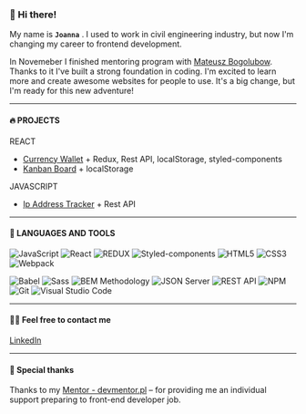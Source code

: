 ### 👋 Hi there! 

My name is **`Joanna`** .
I used to work in civil engineering industry, but now I'm changing my career to frontend development. 

In Novemeber I finished mentoring program with [Mateusz Bogolubow](https://devmentor.pl/).
Thanks to it I've built a strong foundation in coding.
I'm excited to learn more and create awesome websites for people to use. It's a big change, but I'm ready for this new adventure!

---

#### 🔥 PROJECTS
REACT
- [Currency Wallet](https://github.com/sadkowa/currency-wallet-new.git) + Redux, Rest API, localStorage, styled-components
- [Kanban Board](https://github.com/sadkowa/KanbanTool.git) + localStorage

JAVASCRIPT
- [Ip Address Tracker](https://github.com/sadkowa/Ip-address-tracker-master.git) + Rest API

---

#### 🔧 LANGUAGES AND TOOLS
![JavaScript](https://img.shields.io/badge/JavaScript-323330?style=for-the-badge&logo=javascript&logoColor=F7DF1E)
![React](https://img.shields.io/badge/React-20232A?style=for-the-badge&logo=react&logoColor=61DAFB)
![REDUX](https://img.shields.io/badge/Redux-%23764ABC?style=for-the-badge&logo=redux)
![Styled-components](https://img.shields.io/badge/styled_components-%23DB7093?style=for-the-badge&logo=styled-components&logoColor=white)
![HTML5](https://img.shields.io/badge/HTML5-E34F26?style=for-the-badge&logo=html5&logoColor=white)
![CSS3](https://img.shields.io/badge/CSS3-1572B6?style=for-the-badge&logo=css3&logoColor=white)
![Webpack](https://img.shields.io/badge/Webpack-8DD6F9?style=for-the-badge&logo=Webpack&logoColor=white)

![Babel](https://img.shields.io/badge/Babel-F9DC3E?style=for-the-badge&logo=babel&logoColor=white)
![Sass](https://img.shields.io/badge/Sass-pink?style=for-the-badge&logo=sass&logoColor=white)
![BEM Methodology](https://img.shields.io/badge/BEM%20Methodology-29BDfD?style=for-the-badge&logo=BEM&logoColor=white)
![JSON Server](https://img.shields.io/badge/JSON%20Server-6f736d?style=for-the-badge&logo=JSON&logoColor=white)
![REST API](https://img.shields.io/badge/REST%20API-4f736d?style=for-the-badge&logoColor=white)
![NPM](https://img.shields.io/badge/NPM-CB3837?style=for-the-badge&logo=npm&logoColor=white)
![Git](https://img.shields.io/badge/GIT-ADB188?style=for-the-badge&logo=git&logoColor=white)
![Visual Studio Code](https://img.shields.io/badge/-Visual%20Studio%20Code-0A1A2F?style=for-the-badge&logo=visual-studio-code&logoColor=007ACC)

---

#### 🙋‍♂️ Feel free to contact me 
[LinkedIn](https://www.linkedin.com/in/joanna-sadkiewicz/)

---

#### 👏 Special thanks
Thanks to my [Mentor - devmentor.pl](https://devmentor.pl/) – for providing me an individual support preparing to front-end developer job.

